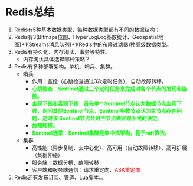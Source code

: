 
# Redis总结  

1. Redis有5种基本数据类型，每种数据类型都有不同的数据结构；
2. Redis有3(Bitmaps位图、HyperLogLog基数统计、Geospatial地图)+1(Streams消息队列)+1(Redis中的布隆过滤器)种高级数据类型。  
3. Redis有持久化、内存淘汰、事务等特性。  
    * 内存淘汰具体选择哪种策略？
4. Redis有多种部署架构。单机、哨兵、集群。  
    * 哨兵
        * 作用：监控（心跳检查通过3次定时任务）、自动故障转移。  
        * **<font color = "lime">心跳检查：Sentinel通过三个定时任务来完成对各个节点的发现和监控。</font>**
        * **<font color = "lime">主观下线和客观下线：首先单个Sentinel节点认为数据节点主观下线，询问其他Sentinel节点，Sentinel多数节点认为主节点存在问题，这时该 Sentinel节点会对主节点做客观下线的决定。</font>**
        * **<font color = "lime">故障转移。</font>**    
        * **<font color = "lime">Sentinel选举：Sentinel集群是集中式架构，基于raft算法。</font>**    
    * 集群
        * 高性能（异步复制、去中心化）、高可用（自动故障转移）、高可扩展（集群伸缩）
        * 服务端：数据分槽、故障转移
        * 客户端和服务端通信：请求重定向、<font color = "red">ASK重定向</font>
5. Redis还有发布订阅、管道、Lua脚本...

<!--
Redis 竟然浪费了这么多内存！ 
https://mp.weixin.qq.com/s/2eCT5gaxLXEOK7Ax0BO_rQ

-->
